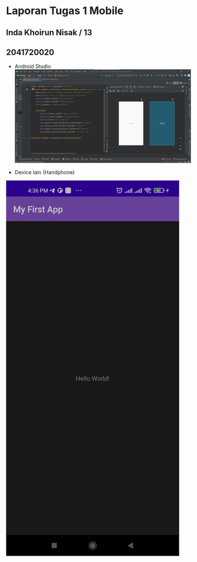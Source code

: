 # Laporan Tugas 1 Mobile
## Inda Khoirun Nisak / 13
## 2041720020

- Android Studio
![Screenshot hello_world](images/01.jpg)

- Device lain (Handphone)


![Screenshot hello_world](images/02.jpeg)
